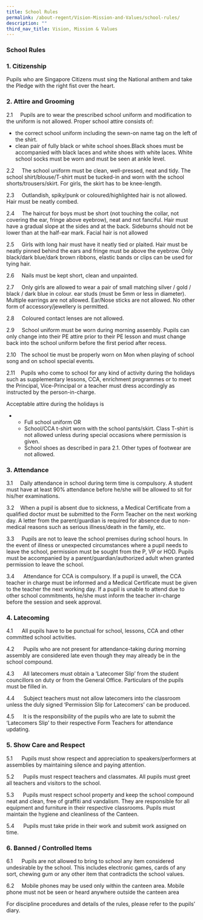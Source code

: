 ```yaml
---
title: School Rules
permalink: /about-regent/Vision-Mission-and-Values/school-rules/
description: ""
third_nav_title: Vision, Mission & Values
---
```

### School Rules

### **1. Citizenship**
    

Pupils who are Singapore Citizens must sing the National anthem and take the Pledge with the right fist over the heart.

### **2. Attire and Grooming**
    

2.1     Pupils are to wear the prescribed school uniform and modification to the uniform is not allowed. Proper school attire consists of:
 *   the correct school uniform including the sewn-on name tag on the left of the shirt.
  *   clean pair of fully black or white school shoes.Black shoes must be accompanied with black laces and white shoes with white laces. White school socks must be worn and must be seen at ankle level.

2.2     The school uniform must be clean, well-pressed, neat and tidy. The school shirt/blouse/T-shirt must be tucked-in and worn with the school shorts/trousers/skirt. For girls, the skirt has to be knee-length.

2.3     Outlandish, spiky/punk or coloured/highlighted hair is not allowed. Hair must be neatly combed.

2.4     The haircut for boys must be short (not touching the collar, not covering the ear, fringe above eyebrow), neat and not fanciful. Hair must have a gradual slope at the sides and at the back. Sideburns should not be lower than at the half-ear mark. Facial hair is not allowed

2.5     Girls with long hair must have it neatly tied or plaited. Hair must be neatly pinned behind the ears and fringe must be above the eyebrow. Only black/dark blue/dark brown ribbons, elastic bands or clips can be used for tying hair.

2.6     Nails must be kept short, clean and unpainted.

2.7     Only girls are allowed to wear a pair of small matching silver / gold / black / dark blue in colour. ear studs (must be 5mm or less in diameter). Multiple earrings are not allowed. Ear/Nose sticks are not allowed. No other form of accessory/jewellery is permitted. 

2.8     Coloured contact lenses are not allowed.

2.9     School uniform must be worn during morning assembly. Pupils can only change into their PE attire prior to their PE lesson and must change back into the school uniform before the first period after recess.

2.10   The school tie must be properly worn on Mon when playing of school song and on school special events.

2.11    Pupils who come to school for any kind of activity during the holidays such as supplementary lessons, CCA, enrichment programmes or to meet the Principal, Vice-Principal or a teacher must dress accordingly as instructed by the person-in-charge.

Acceptable attire during the holidays is

*   *   Full school uniform OR
    *   School/CCA t-shirt worn with the school pants/skirt. Class T-shirt is not allowed unless during special occasions where permission is given.
    *   School shoes as described in para 2.1. Other types of footwear are not allowed.

 ### **3. Attendance**
    

3.1     Daily attendance in school during term time is compulsory. A student must have at least 90% attendance before he/she will be allowed to sit for his/her examinations.

3.2    When a pupil is absent due to sickness, a Medical Certificate from a qualified doctor must be submitted to the Form Teacher on the next working day. A letter from the parent/guardian is required for absence due to non-medical reasons such as serious illness/death in the family, etc.

3.3     Pupils are not to leave the school premises during school hours. In the event of illness or unexpected circumstances where a pupil needs to leave the school, permission must be sought from the P, VP or HOD. Pupils must be accompanied by a parent/guardian/authorized adult when granted permission to leave the school.

3.4      Attendance for CCA is compulsory. If a pupil is unwell, the CCA teacher in charge must be informed and a Medical Certificate must be given to the teacher the next working day. If a pupil is unable to attend due to other school commitments, he/she must inform the teacher in-charge before the session and seek approval.

### **4. Latecoming**
    

4.1      All pupils have to be punctual for school, lessons, CCA and other committed school activities.

4.2      Pupils who are not present for attendance-taking during morning assembly are considered late even though they may already be in the school compound.

4.3      All latecomers must obtain a ‘Latecomer Slip’ from the student councillors on duty or from the General Office. Particulars of the pupils must be filled in.

4.4      Subject teachers must not allow latecomers into the classroom unless the duly signed ‘Permission Slip for Latecomers’ can be produced.

4.5      It is the responsibility of the pupils who are late to submit the ‘Latecomers Slip’ to their respective Form Teachers for attendance updating.

### **5. Show Care and Respect**
    

5.1      Pupils must show respect and appreciation to speakers/performers at assemblies by maintaining silence and paying attention.

5.2      Pupils must respect teachers and classmates. All pupils must greet all teachers and visitors to the school.

5.3      Pupils must respect school property and keep the school compound neat and clean, free of graffiti and vandalism. They are responsible for all equipment and furniture in their respective classrooms. Pupils must maintain the hygiene and cleanliness of the Canteen.

5.4      Pupils must take pride in their work and submit work assigned on time.

### **6. Banned / Controlled Items**
    

6.1      Pupils are not allowed to bring to school any item considered undesirable by the school. This includes electronic games, cards of any sort, chewing gum or any other item that contradicts the school values.

6.2     Mobile phones may be used only within the canteen area. Mobile phone must not be seen or heard anywhere outside the canteen area

For discipline procedures and details of the rules, please refer to the pupils’ diary.